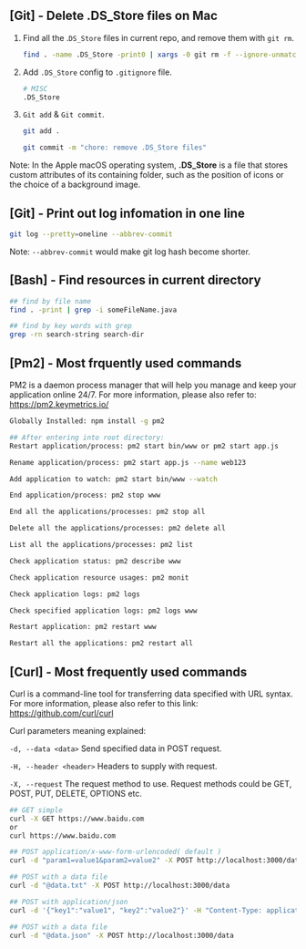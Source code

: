 ## [Git] - Delete .DS_Store files on Mac

1. Find all the .`DS_Store` files in current repo, and remove them with `git rm`.

   ```bash
   find . -name .DS_Store -print0 | xargs -0 git rm -f --ignore-unmatch
   ```

2. Add `.DS_Store` config to `.gitignore` file.

   ```bash
   # MISC
   .DS_Store
   ```

3. `Git add` & `Git commit`.

   ```bash
   git add .
   
   git commit -m "chore: remove .DS_Store files"
   ```



Note: In the Apple macOS operating system, **.DS_Store** is a file that stores custom attributes of its containing folder, such as the position of icons or the choice of a background image.



## [Git] - Print out log infomation in one line

```bash
git log --pretty=oneline --abbrev-commit
```



Note: `--abbrev-commit` would make git log hash become shorter.



## [Bash] - Find resources in current directory

```bash
## find by file name
find . -print | grep -i someFileName.java

## find by key words with grep
grep -rn search-string search-dir
```



## [Pm2] - Most frquently used commands

PM2 is a daemon process manager that will help you manage and keep your application online 24/7. For more information, please also refer to: https://pm2.keymetrics.io/

```bash
Globally Installed: npm install -g pm2

## After entering into root directory:
Restart application/process: pm2 start bin/www or pm2 start app.js

Rename application/process: pm2 start app.js --name web123

Add application to watch: pm2 start bin/www --watch

End application/process: pm2 stop www

End all the applications/processes: pm2 stop all

Delete all the applications/processes: pm2 delete all

List all the applications/processes: pm2 list

Check application status: pm2 describe www

Check application resource usages: pm2 monit

Check application logs: pm2 logs

Check specified application logs: pm2 logs www

Restart application: pm2 restart www

Restart all the applications: pm2 restart all
```



## [Curl] - Most frequently used commands

Curl is a command-line tool for transferring data specified with URL syntax. For more information, please also refer to this link: https://github.com/curl/curl

Curl parameters meaning explained:

`-d, --data <data>` Send specified data in POST request.

`-H, --header <header>` Headers to supply with request.

`-X, --request` The request method to use. Request methods could be GET, POST, PUT, DELETE, OPTIONS etc.

```bash
## GET simple
curl -X GET https://www.baidu.com
or
curl https://www.baidu.com

## POST application/x-www-form-urlencoded( default )
curl -d "param1=value1&param2=value2" -X POST http://localhost:3000/data

## POST with a data file
curl -d "@data.txt" -X POST http://localhost:3000/data

## POST with application/json
curl -d '{"key1":"value1", "key2":"value2"}' -H "Content-Type: application/json" -X POST http://localhost:3000/data

## POST with a data file
curl -d "@data.json" -X POST http://localhost:3000/data
```

